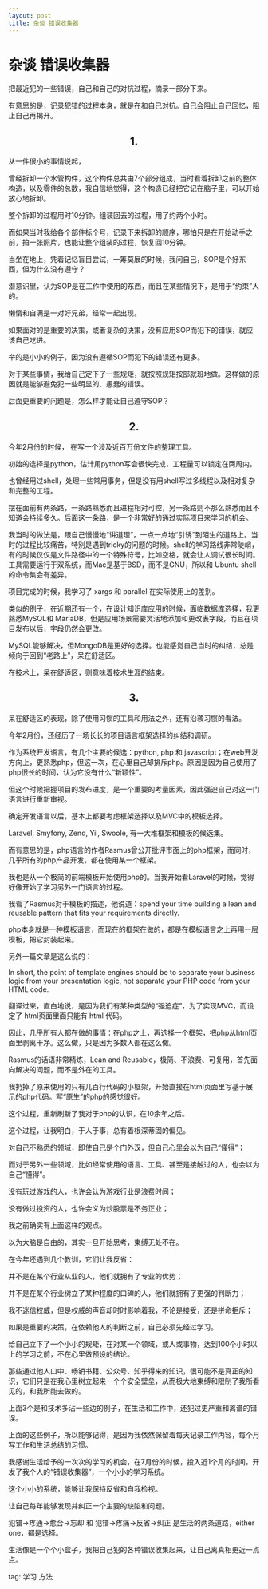 ```yaml
---
layout: post
title: 杂谈 错误收集器
---
```


# 杂谈 错误收集器

把最近犯的一些错误，自己和自己的对抗过程，摘录一部分下来。

有意思的是，记录犯错的过程本身，就是在和自己对抗。自己会阻止自己回忆，阻止自己再揭开。

 



<h2 align="center">1.</h2>

从一件很小的事情说起，

曾经拆卸一个水管构件，这个构件总共由7个部分组成，当时看着拆卸之前的整体构造，以及零件的总数，我自信地觉得，这个构造已经把它记在脑子里，可以开始放心地拆卸。

整个拆卸的过程用时10分钟。组装回去的过程，用了约两个小时。

 

而如果当时我给各个部件标个号，记录下来拆卸的顺序，哪怕只是在开始动手之前，拍一张照片，也能让整个组装的过程，恢复回10分钟。

 

当坐在地上，凭着记忆盲目尝试，一筹莫展的时候，我问自己，SOP是个好东西，但为什么没有遵守？

潜意识里，认为SOP是在工作中使用的东西，而且在某些情况下，是用于“约束”人的。

懒惰和自满是一对好兄弟，经常一起出现。

如果面对的是重要的决策，或者复杂的决策，没有应用SOP而犯下的错误，就应该自己吃进。



 

举的是小小的例子，因为没有遵循SOP而犯下的错误还有更多。

对于某些事情，我给自己定下了一些规矩，就按照规矩按部就班地做。这样做的原因就是能够避免犯一些明显的、愚蠢的错误。

 

后面更重要的问题是，怎么样才能让自己遵守SOP？

 



<h2 align="center">2.</h2>

 

今年2月份的时候， 在写一个涉及近百万份文件的整理工具。

初始的选择是python，估计用python写会很快完成，工程量可以锁定在两周内。

 

也曾经用过shell，处理一些常用事务，但是没有用shell写过多线程以及相对复杂和完整的工程。

 

摆在面前有两条路，一条路熟悉而且进程相对可控，另一条路则不那么熟悉而且不知道会持续多久。后面这一条路，是一个非常好的通过实际项目来学习的机会。

 

我当时的做法是，跟自己慢慢地“讲道理”，一点一点地“引诱”到陌生的道路上。当时的过程比较痛苦，特别是遇到tricky的问题的时候。shell的学习路线非常陡峭，有的时候仅仅是文件路径中的一个特殊符号，比如空格，就会让人调试很长时间。工具需要运行于双系统，而Mac是基于BSD，而不是GNU，所以和 Ubuntu shell的命令集会有差异。

 

项目完成的时候，我学习了 xargs 和 parallel 在实际使用上的差别。

类似的例子，在近期还有一个，在设计知识库应用的时候，面临数据库选择，我更熟悉MySQL和 MariaDB，但是应用场景需要灵活地添加和更改表字段，而且在项目发布以后，字段仍然会更改。

MySQL能够解决，但MongoDB是更好的选择。也能感觉自己当时的纠结，总是倾向于回到“老路上”，呆在舒适区。

 

在技术上，呆在舒适区，则意味着技术生涯的结束。

 



<h2 align="center">3.</h2>

 

呆在舒适区的表现，除了使用习惯的工具和用法之外，还有沿袭习惯的看法。

 

今年2月份，还经历了一场长长的项目语言框架选择的纠结和调研。

 

作为系统开发语言，有几个主要的候选：python, php 和 javascript；在web开发方向上，更熟悉php，但这一次，在心里自己却排斥php。原因是因为自己使用了php很长的时间，认为它没有什么“新颖性”。

 

但这个时候把握项目的发布进度，是一个重要的考量因素，因此强迫自己对这一门语言进行重新审视。

 

确定开发语言以后，基本上都要考虑框架选择以及MVC中的模板选择。

Laravel, Smyfony, Zend, Yii, Swoole, 有一大堆框架和模板的候选集。

 

而有意思的是，php语言的作者Rasmus曾公开批评市面上的php框架，而同时，几乎所有的php产品开发，都在使用某一个框架。

 

我也是从一个极简的前端模板开始使用php的。当我开始看Laravel的时候，觉得好像开始了学习另外一门语言的过程。

 

我看了Rasmus对于模板的描述，他说道：spend your time building a lean and reusable pattern that fits your requirements directly.

php本身就是一种模板语言，而现在的框架在做的，都是在模板语言之上再用一层模板，把它封装起来。

 

另外一篇文章是这么说的：

In short, the point of template engines should be to separate your business logic from your presentation logic, not separate your PHP code from your HTML code.

 

翻译过来，直白地说，是因为我们有某种类型的“强迫症”，为了实现MVC，而设定了 html页面里面只能有 html 代码。

因此，几乎所有人都在做的事情：在php之上，再选择一个框架，把php从html页面里剥离干净。这么做，只是因为多数人都在这么做。

 

Rasmus的话语非常精炼，Lean and Reusable，极简、不浪费、可复用，首先面向解决的问题，而不是外在的工具。

 

我扔掉了原来使用的只有几百行代码的小框架，开始直接在html页面里写基于展示的php代码。写“原生”的php的感觉很好。

这个过程，重新刷新了我对于php的认识，在10余年之后。

这个过程，让我明白，于人于事，总有着根深蒂固的偏见。

 

 

对自己不熟悉的领域，即使自己是个门外汉，但自己心里会以为自己“懂得”；

而对于另外一些领域，比如经常使用的语言、工具、甚至是接触过的人，也会以为自己“懂得”。

没有玩过游戏的人，也许会认为游戏行业是浪费时间；

没有做过投资的人，也许会义为炒股票是不务正业；

我之前确实有上面这样的观点。

 

以为大脑是自由的，其实一旦开始思考，束缚无处不在。

 

在今年还遇到几个教训，它们让我反省：

并不是在某个行业从业的人，他们就拥有了专业的优势；

并不是在某个行业树立了某种程度的口碑的人，他们就拥有了更强的判断力；

我不迷信权威，但是权威的声音却时时影响着我，不论是接受，还是拼命拒斥；

 

如果是重要的决策，在依赖他人的判断之前，自己必须先经过学习。

给自己立下了一个小小的规矩，在对某一个领域，或人或事物，达到100个小时以上的学习之前，不在心里做预设的结论。

 

那些通过他人口中、畅销书籍、公众号、知乎得来的知识，很可能不是真正的知识，它们只是在我心里树立起来一个个安全壁垒，从而极大地束缚和限制了我所看见的，和我所能去做的。

 

 

上面3个是和技术多沾一些边的例子，在生活和工作中，还犯过更严重和离谱的错误。

上面的这些例子，所以能够记得，是因为我依然保留着每天记录工作内容，每个月写工作和生活总结的习惯。

 

我感谢生活给予的一次次的学习的机会，在7月份的时候，投入近1个月的时间，开发了我个人的“错误收集器”，一个小小的学习系统。

 

这个小小的系统，能够让我保持反省和自我检视。

让自己每年能够发现并纠正一个主要的缺陷和问题。

 

犯错->疼通->愈合->忘却 和 犯错->疼痛->反省->纠正 是生活的两条道路，either one，都是选择。

 

生活像是一个个小盒子，我把自己犯的各种错误收集起来，让自己离真相更近一点点。

 

 





 

 
 

tag: 学习 方法
